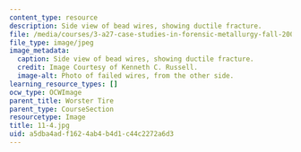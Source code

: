 ```yaml
---
content_type: resource
description: Side view of bead wires, showing ductile fracture.
file: /media/courses/3-a27-case-studies-in-forensic-metallurgy-fall-2007/a5dba4adf1624ab4b4d1c44c2272a6d3_11-4.jpg
file_type: image/jpeg
image_metadata:
  caption: Side view of bead wires, showing ductile fracture.
  credit: Image Courtesy of Kenneth C. Russell.
  image-alt: Photo of failed wires, from the other side.
learning_resource_types: []
ocw_type: OCWImage
parent_title: Worster Tire
parent_type: CourseSection
resourcetype: Image
title: 11-4.jpg
uid: a5dba4ad-f162-4ab4-b4d1-c44c2272a6d3
---
```


